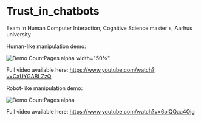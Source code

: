 # Trust_in_chatbots
Exam in Human Computer Interaction, Cognitive Science master's, Aarhus university


Human-like manipulation demo: 

![Demo CountPages alpha width="50%"](https://gifs.com/gif/human-like-chatbot-demo-D1KGMK)

Full video available here: https://www.youtube.com/watch?v=CaUYGABLZzQ

Robot-like manipulation demo: 

![Demo CountPages alpha](https://j.gifs.com/jZWExy.gif)

Full video available here: 
https://www.youtube.com/watch?v=6olQQaa4Oig
